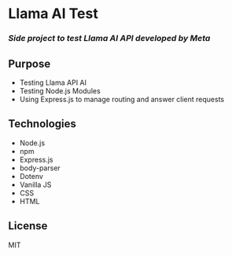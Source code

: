 # Llama AI Test

### _Side project to test Llama AI API developed by Meta_

## Purpose
- Testing Llama API AI
- Testing Node.js Modules
- Using Express.js to manage routing and answer client requests 

## Technologies

- Node.js
- npm
- Express.js
- body-parser
- Dotenv
- Vanilla JS
- CSS
- HTML

## License
MIT
